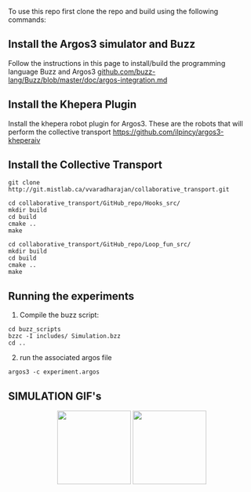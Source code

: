 To use this repo first clone the repo and build using the following commands: 

## Install the Argos3 simulator and Buzz
Follow the instructions in this page to install/build the programming language Buzz and Argos3 [github.com/buzz-lang/Buzz/blob/master/doc/argos-integration.md](https://github.com/buzz-lang/Buzz/blob/master/doc/argos-integration.md)

## Install the Khepera Plugin 
Install the khepera robot plugin for Argos3. These are the robots that will perform the collective transport
https://github.com/ilpincy/argos3-kheperaiv

## Install the Collective Transport

```
git clone http://git.mistlab.ca/vvaradharajan/collaborative_transport.git

cd collaborative_transport/GitHub_repo/Hooks_src/
mkdir build
cd build
cmake ..
make 

cd collaborative_transport/GitHub_repo/Loop_fun_src/
mkdir build
cd build
cmake ..
make 
```
## Running the experiments


1. Compile the buzz script:

```
cd buzz_scripts
bzzc -I includes/ Simulation.bzz
cd ..
```
2. run the associated argos file 
```
argos3 -c experiment.argos
```

## SIMULATION GIF's
<p align="center">
  <img src="https://git.mistlab.ca/vvaradharajan/collaborative_transport/-/raw/master/videos/25.gif?ref_type=heads" width="150"/>
  <img src="https://git.mistlab.ca/vvaradharajan/collaborative_transport/-/raw/master/videos/50.gif?ref_type=heads" width="150"/>
</p>

